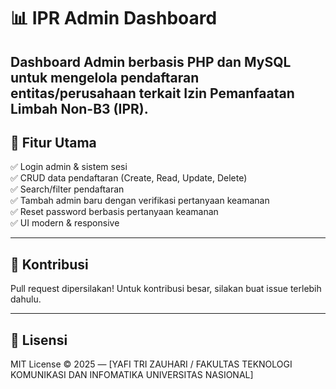 
# 📊 IPR Admin Dashboard

Dashboard Admin berbasis PHP dan MySQL untuk mengelola pendaftaran entitas/perusahaan terkait Izin Pemanfaatan Limbah Non-B3 (IPR).
---

## 📁 Fitur Utama

✅ Login admin & sistem sesi  
✅ CRUD data pendaftaran (Create, Read, Update, Delete)  
✅ Search/filter pendaftaran  
✅ Tambah admin baru dengan verifikasi pertanyaan keamanan  
✅ Reset password berbasis pertanyaan keamanan  
✅ UI modern & responsive

---

## 🤝 Kontribusi

Pull request dipersilakan! Untuk kontribusi besar, silakan buat issue terlebih dahulu.

---

## 📄 Lisensi

MIT License © 2025 — [YAFI TRI ZAUHARI / FAKULTAS TEKNOLOGI KOMUNIKASI DAN INFOMATIKA UNIVERSITAS NASIONAL]
